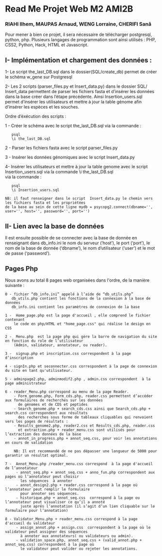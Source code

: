 # Read Me Projet Web M2 AMI2B
### RIAHI Ilhem, MAUPAS Arnaud, WENG Lorraine, CHERIFI Sanâ

Pour mener à bien ce projet, il sera nécessaire de télécharger postgresql, python, php. Plusieurs langages de programmation sont ainsi utilisés : PHP, CSS2, Python, Hack, HTML et Javascript.

## I- Implémentation et chargement des données :

   1- Le script the_last_DB.sql dans le dossier(SQL/create_db) permet de créer le schéma w_gene sur Postgresql

   2- Les 2 scripts (parser_files.py et Insert_data.py)  dans le dossier SQL/ Insert_data permettent 
      de parser les fichiers fasta et  d’insérer  les données dans la base créer dans l’étape précédente. 
      Ainsi Insertion_users.sql permet d’insérer les utilisateurs et mettre à jour la table génome afin d’insérer les espèces et les souches. 

   Ordre d’éxécution des scripts : 
   
   1 - Créer le schéma avec le script the_last_DB.sql via la commande : 
     
       psql
       \i the_last_DB.sql
       
2 - Parser  les fichiers fasta  avec le script parser_files.py 

3 - Insérer les données génomiques  avec le script Insert_data.py

4- Insérer les utilisateurs et mettre à jour la table genome avec le script Insertion_users.sql  via la commande 
\i the_last_DB.sql  
via la commande :

       psql
       \i Insertion_users.sql 

```
NB: il faut renseigner dans le script  Insert_data.py le chemin vers les fichiers fasta et les propriétées 
de la base au sein de cette ligne mydb = psycopg2.connect(dbname='', user='', host='', password='', port='')
```


## II- Lien avec la base de données

Il est ensuite possible de se connecter avec la base de donnée en renseignant dans db_info.ini le nom du serveur (‘host’), le port (‘port’), le nom de la base de donnée (‘dbname’), le nom d’utilisateur (‘user’) et le mot de passe (‘password’).

## Pages Php


Nous avons au total 8 pages web organisées dans l'ordre, de la manière suivante :

```
0 - fichier “db_info.ini” appelé à l’aide de “db_utils.php”
   db_utils.php contient les fonctions de la connexion à la base de données
   db_info.ini contient les paramètres de connexion de la base
```

```
1 -  Home_page.php est la page d'accueil , elle comprend le fichier contenant 
    le code en php/HTML et "home_page.css" qui réalise le design en CSS

```

```
2 -  Menu.php  est la page php qui gère la barre de navigation du site en fonction du role de l’utilisateur
    (Admin, validateur, annotateur, ou reader). 

```

```
3 -  signup.php et inscription.css correspondent à la page d’inscription
```

```
4 - signIn.php et seconnecter.css correspondent à la page de connexion du site en tant qu'utilisateur.
```

```
5 - adminpage2.php, adminmodif2.php , admin.css correspondent  à la page administrateur
```

```
6 - reader_Menu.php correspond au menu de la page Reader.  
    - Form_genome.php, Form_cds.php, reader.css permettent d’accéder aux formulaires de recherches sur les données 
      de génomes et de CDS et peptides
    - Search_genome.php + search_cds.css ainsi que Search_cds.php + search.css correspondent aux résultats 
      des recherches sous forme de tableaux cliquables qui renvoient vers les pages de résultats :  
    - Results_genome2.php, reader2.css et Results_cds.php, reader.css
      et extraction.php + reader_menu.css sont utilisés pour l’extraction des données de la base 
    - annot_in_progress.php + annot_seq.css, pour voir les annotations en cours de validation
    
    NB: Il est recommandé de ne pas dépasser une longueur de 5000 pour garantir un résultat optimal.

 ```    

```   
7 -  Annot_Menu.php /reader_menu.css correspond  à la page d'accueil de l’annotateur
     - annot_seq.php + annot_seq.css + anno_fun.php correspondent aux pages où l’annotateur peut choisir 
       les séquences  à annoter 
     - annot_design2.php + reader.css correspond à la page où l’annotateur peut remplir le formulaire 
       pour annoter ses séquences. 
     - historique.php + annot_seq.css  correspond à la page ou l’annotateur peut visualiser ce qu’il a annoté 
       juste aprés l’annotation (il s’agit d’un lien cliquable sur le formulaire pour l’annotation)  
```

```
8 - Validator_Menu.php + reader_menu.css correspond à la page d'accueil du validateur
     - assign_annot.php + assign.css  correspondent à la page où le validateur peut assigner des séquences 
       à annoter aux annotateurs( ou validateurs ou admin).
     - validation_space.php, annot_seq.css + (valid_annot.php + annot_seq.css) correspondent à la page où 
       le validateur peut valider ou rejeter les annotations.
     
```







